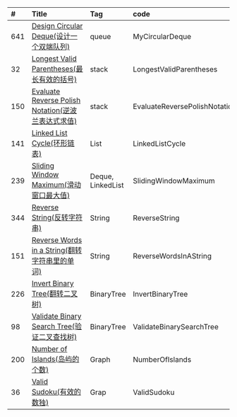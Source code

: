 

| #    | Title                                    | Tag                                      |code|
| :--- | :--------------------------------------- | :--------------------------------------- | :---|
| 641  | [Design Circular Deque(设计一个双端队列)][641]                           | queue   | MyCircularDeque | 
| 32   | [Longest Valid Parentheses(最长有效的括号)][32]                           | stack   | LongestValidParentheses |
| 150  | [Evaluate Reverse Polish Notation(逆波兰表达式求值)][150]| stack   | EvaluateReversePolishNotation |
| 141  | [Linked List Cycle(环形链表)][141]                           | List   | LinkedListCycle |
| 239  | [Sliding Window Maximum(滑动窗口最大值)][239] | Deque, LinkedList| SlidingWindowMaximum |
| 344  | [Reverse String(反转字符串)][344] | String| ReverseString |
| 151  | [Reverse Words in a String(翻转字符串里的单词)][151] | String| ReverseWordsInAString |
| 226  | [Invert Binary Tree(翻转二叉树)][226] | BinaryTree| InvertBinaryTree |
| 98   | [Validate Binary Search Tree(验证二叉查找树)][98] | BinaryTree| ValidateBinarySearchTree |
| 200  | [Number of Islands(岛屿的个数)][200] | Graph| NumberOfIslands |
| 36  | [Valid Sudoku(有效的数独)][36] | Grap| ValidSudoku |




[641]:https://blog.csdn.net/zgpeace/article/details/88340806
[32]:https://blog.csdn.net/zgpeace/article/details/87968737
[150]:https://blog.csdn.net/zgpeace/article/details/88014930
[141]:https://blog.csdn.net/zgpeace/article/details/87890399
[239]:https://blog.csdn.net/zgpeace/article/details/88372784
[344]:https://blog.csdn.net/zgpeace/article/details/88414332
[151]:https://blog.csdn.net/zgpeace/article/details/88528127
[226]:https://blog.csdn.net/zgpeace/article/details/88578011
[98]:https://blog.csdn.net/zgpeace/article/details/88607678
[200]:https://blog.csdn.net/zgpeace/article/details/88658439
[36]:https://blog.csdn.net/zgpeace/article/details/88693835
